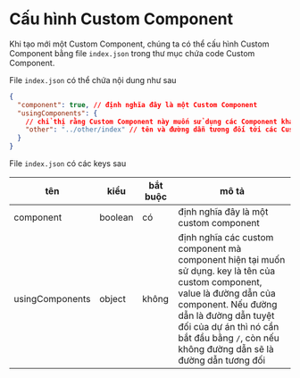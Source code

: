 # Cấu hình Custom Component

Khi tạo mới một Custom Component, chúng ta có thể cấu hình Custom Component bằng file `index.json` trong thư mục chứa code Custom Component.

File `index.json` có thể chứa nội dung như sau

```json
{
  "component": true, // định nghĩa đây là một Custom Component
  "usingComponents": {
    // chỉ thị rằng Custom Component này muốn sử dụng các Component khác
    "other": "../other/index" // tên và đường dẫn tương đối tới các Custom Component khác
  }
}
```

File `index.json` có các keys sau

| tên             | kiểu    | bắt buộc | mô tả                                                                                                                                                                                                                                                                |
| --------------- | ------- | -------- | -------------------------------------------------------------------------------------------------------------------------------------------------------------------------------------------------------------------------------------------------------------------- |
| component       | boolean | có       | định nghĩa đây là một custom component                                                                                                                                                                                                                               |
| usingComponents | object  | không    | định nghĩa các custom component mà component hiện tại muốn sử dụng. key là tên của custom component, value là đường dẫn của component. Nếu đường dẫn là đường dẫn tuyệt đối của dự án thì nó cần bắt đầu bằng `/`, còn nếu không đường dẫn sẽ là đường dẫn tương đối |
